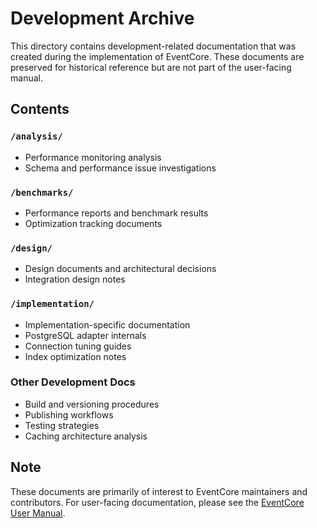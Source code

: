 # Development Archive

This directory contains development-related documentation that was created during the implementation of EventCore. These documents are preserved for historical reference but are not part of the user-facing manual.

## Contents

### `/analysis/`
- Performance monitoring analysis
- Schema and performance issue investigations

### `/benchmarks/`
- Performance reports and benchmark results
- Optimization tracking documents

### `/design/`
- Design documents and architectural decisions
- Integration design notes

### `/implementation/`
- Implementation-specific documentation
- PostgreSQL adapter internals
- Connection tuning guides
- Index optimization notes

### Other Development Docs
- Build and versioning procedures
- Publishing workflows
- Testing strategies
- Caching architecture analysis

## Note

These documents are primarily of interest to EventCore maintainers and contributors. For user-facing documentation, please see the [EventCore User Manual](../manual/README.md).
